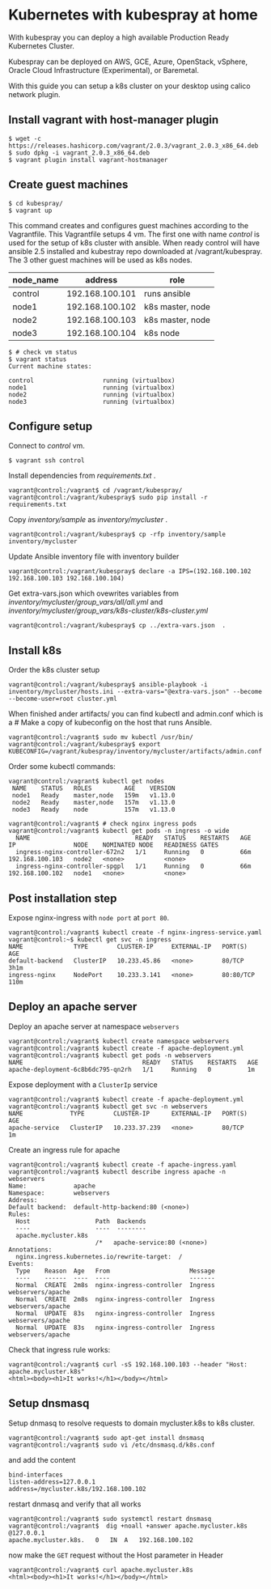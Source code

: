 # Kubernetes with kubespray at home

With kubespray you can deploy a high available Production Ready Kubernetes Cluster. 

Kubespray can be deployed on AWS, GCE, Azure, OpenStack, vSphere, Oracle Cloud Infrastructure (Experimental), or Baremetal.

With this guide you can setup a k8s cluster on your desktop using calico network plugin.

## Install vagrant with host-manager plugin
```console
$ wget -c https://releases.hashicorp.com/vagrant/2.0.3/vagrant_2.0.3_x86_64.deb
$ sudo dpkg -i vagrant_2.0.3_x86_64.deb
$ vagrant plugin install vagrant-hostmanager
```
## Create guest machines
```console
$ cd kubespray/
$ vagrant up
```
This command creates and configures guest machines according to the Vagrantfile. 
This Vagrantfile setups 4 vm. The first one with name *_control_* is used for the 
setup of k8s cluster with ansible. When ready control will have ansible 2.5 installed 
and kubestray repo downloaded at /vagrant/kubespray. The 3 other guest machines will 
be used as k8s nodes.

| node_name | address         | role             |
|-----------|-----------------|------------------|
| control   | 192.168.100.101 | runs ansible     |
| node1     | 192.168.100.102 | k8s master, node |
| node2     | 192.168.100.103 | k8s master, node |
| node3     | 192.168.100.104 | k8s node         |

```console
$ # check vm status
$ vagrant status
Current machine states:

control                   running (virtualbox)
node1                     running (virtualbox)
node2                     running (virtualbox)
node3                     running (virtualbox)
```
## Configure setup

Connect to *control* vm.
```console
$ vagrant ssh control
```
Install dependencies from _requirements.txt_ .
```console
vagrant@control:/vagrant$ cd /vagrant/kubespray/
vagrant@control:/vagrant/kubespray$ sudo pip install -r requirements.txt
```
Copy _inventory/sample_ as _inventory/mycluster_ .
```console
vagrant@control:/vagrant/kubespray$ cp -rfp inventory/sample inventory/mycluster
```
Update Ansible inventory file with inventory builder
```console
vagrant@control:/vagrant/kubespray$ declare -a IPS=(192.168.100.102 192.168.100.103 192.168.100.104)
```
Get extra-vars.json which ovewrites variables from _inventory/mycluster/group_vars/all/all.yml_ and 
_inventory/mycluster/group_vars/k8s-cluster/k8s-cluster.yml_
```console
vagrant@control:/vagrant/kubespray$ cp ../extra-vars.json  .
```
## Install k8s
Order the k8s cluster setup
```console
vagrant@control:/vagrant/kubespray$ ansible-playbook -i inventory/mycluster/hosts.ini --extra-vars="@extra-vars.json" --become --become-user=root cluster.yml
```
When finished ander artifacts/ you can find kubectl and admin.conf which is a # Make a copy of kubeconfig on the host that runs Ansible.
```console
vagrant@control:/vagrant$ sudo mv kubectl /usr/bin/
vagrant@control:/vagrant/kubespray$ export KUBECONFIG=/vagrant/kubespray/inventory/mycluster/artifacts/admin.conf
```
Order some kubectl commands:
```console
vagrant@control:/vagrant$ kubectl get nodes
 NAME    STATUS   ROLES         AGE    VERSION
 node1   Ready    master,node   159m   v1.13.0
 node2   Ready    master,node   157m   v1.13.0
 node3   Ready    node          157m   v1.13.0

vagrant@control:/vagrant$ # check nginx ingress pods 
vagrant@control:/vagrant$ kubectl get pods -n ingress -o wide
  NAME                             READY   STATUS    RESTARTS   AGE   IP                NODE    NOMINATED NODE   READINESS GATES
  ingress-nginx-controller-672n2   1/1     Running   0          66m   192.168.100.103   node2   <none>           <none>
  ingress-nginx-controller-spgpl   1/1     Running   0          66m   192.168.100.102   node1   <none>           <none>
```
## Post installation step
Expose nginx-ingress with `node port` at `port 80`.
```console
vagrant@control:/vagrant$ kubectl create -f nginx-ingress-service.yaml
vagrant@control:~$ kubectl get svc -n ingress
NAME              TYPE        CLUSTER-IP     EXTERNAL-IP   PORT(S)     AGE
default-backend   ClusterIP   10.233.45.86   <none>        80/TCP      3h1m
ingress-nginx     NodePort    10.233.3.141   <none>        80:80/TCP   110m
```
## Deploy an apache server
Deploy an apache server at namespace `webservers`
```console
vagrant@control:/vagrant$ kubectl create namespace webservers
vagrant@control:/vagrant$ kubectl create -f apache-deployment.yml 
vagrant@control:/vagrant$ kubectl get pods -n webservers
NAME                                 READY   STATUS    RESTARTS   AGE
apache-deployment-6c8b6dc795-qn2rh   1/1     Running   0          1m
```
Expose deployment with a `ClusterIp` service
```console
vagrant@control:/vagrant$ kubectl create -f apache-deployment.yml
vagrant@control:/vagrant$ kubectl get svc -n webservers
NAME             TYPE        CLUSTER-IP      EXTERNAL-IP   PORT(S)   AGE
apache-service   ClusterIP   10.233.37.239   <none>        80/TCP    1m
```
Create an ingress rule for apache
```console
vagrant@control:/vagrant$ kubectl create -f apache-ingress.yaml
vagrant@control:/vagrant$ kubectl describe ingress apache -n webservers
Name:             apache
Namespace:        webservers
Address:          
Default backend:  default-http-backend:80 (<none>)
Rules:
  Host                  Path  Backends
  ----                  ----  --------
  apache.mycluster.k8s  
                        /*   apache-service:80 (<none>)
Annotations:
  nginx.ingress.kubernetes.io/rewrite-target:  /
Events:
  Type    Reason  Age   From                      Message
  ----    ------  ----  ----                      -------
  Normal  CREATE  2m8s  nginx-ingress-controller  Ingress webservers/apache
  Normal  CREATE  2m8s  nginx-ingress-controller  Ingress webservers/apache
  Normal  UPDATE  83s   nginx-ingress-controller  Ingress webservers/apache
  Normal  UPDATE  83s   nginx-ingress-controller  Ingress webservers/apache
```
Check that ingress rule works:
```console
vagrant@control:/vagrant$ curl -sS 192.168.100.103 --header "Host: apache.mycluster.k8s"
<html><body><h1>It works!</h1></body></html>
```
## Setup dnsmasq 
Setup dnmasq to resolve requests to domain mycluster.k8s to k8s cluster.
```console
vagrant@control:/vagrant$ sudo apt-get install dnsmasq
vagrant@control:/vagrant$ sudo vi /etc/dnsmasq.d/k8s.conf
```
and add the content
```console
bind-interfaces
listen-address=127.0.0.1
address=/mycluster.k8s/192.168.100.102
```
restart dnmasq and verify that all works
```console
vagrant@control:/vagrant$ sudo systemctl restart dnsmasq
vagrant@control:/vagrant$  dig +noall +answer apache.mycluster.k8s  @127.0.0.1
apache.mycluster.k8s.	0	IN	A	192.168.100.102
```
now make the `GET` request without the Host parameter in Header 
```console
vagrant@control:/vagrant$ curl apache.mycluster.k8s
<html><body><h1>It works!</h1></body></html>

```
